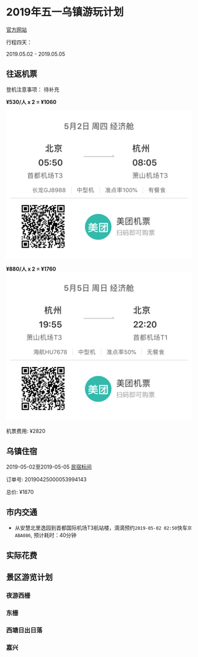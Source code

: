 # 2019年五一乌镇游玩计划

[官方网站](http://www.wuzhen.com.cn/)

行程四天：

2019.05.02 - 2019.05.05

## 往返机票

登机注意事项： 待补充

**¥530/人 x 2 = ¥1060**

![go](/assets/pictures/wz_flight_go.jpg)

**¥880/人 x 2 = ¥1760**
![back](/assets/pictures/wz_flight_back.jpg)

机票费用: ¥2820

## 乌镇住宿

2019-05-02至2019-05-05 [民宿标间](http://www.wuzhen.com.cn/xz.htm)

订单号: 20190425000053994143

总价: ¥1870

## 市内交通

- 从安慧北里逸园到首都国际机场T3航站楼，滴滴预约`2019-05-02 02:50`快车`京ABA086`, 预计耗时：40分钟

## 实际花费


## 景区游览计划

### 夜游西栅

### 东栅

### 西塘日出日落

### 嘉兴